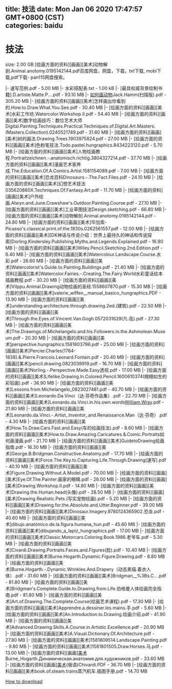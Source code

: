 
title: 技法
date: Mon Jan 06 2020 17:47:57 GMT+0800 (CST)    
categories: baidu
---

# 技法
size: 2.00 GB
 [绘画方面的资料][画画][美术]动物解剖.Animal.anotomy.0195142144.pdf百度网盘，网盘，下载，txt下载, mobi下载,pdf下载- pan115网盘搜索。
 
|- 速写范例.pdf - 5.00 MB
|- 水彩搭配表.txt - 1.00 kB
|- [最具权威背景绘制书籍].D.artiste.Matte.P....pdf - 93.10 MB
|- [如何画动物](How.to.Draw.Animals.0399508023)Jack.Hamm(扫描版).pdf - 305.20 MB
|- [绘画方面的资料][画画][美术]怎样画出你看到的.How.to.Draw.What.You.See.pdf - 30.40 MB
|- [绘画方面的资料][画画][美术]水彩工作坊.Watercolor.Workshop.II.pdf - 54.40 MB
|- [绘画方面的资料][画画][美术]数字绘画技巧：数位艺术大师Digital.Painting.Techniques.Practical.Techniques.of.Digital.Art.Masters.(Masters.Collection).0240521749.pdf - 31.60 MB
|- [绘画方面的资料][画画][美术]树的画法.Drawing.Trees.1903975824.pdf - 27.00 MB
|- [绘画方面的资料][画画][美术]色粉笔技法.Todo.pastel.hungraphics.8434223120.pdf - 5.70 MB
|- [绘画方面的资料][画画][美术]人物绘画教程.Portraitzeichnen.-.anatomisch.richtig.3804327214.pdf - 37.70 MB
|- [绘画方面的资料][画画][美术]漫画艺术家养成.The.Education.Of.A.Comics.Artist.1581154089.pdf - 7.00 MB
|- [绘画方面的资料][画画][美术]恐龙百科Dinosaurs.-.The.Fact.Files.pdf - 24.10 MB
|- [绘画方面的资料][画画][美术]幻想艺术技法035620880X.Techniques.Of.Fantasy.Art.pdf - 11.70 MB
|- [绘画方面的资料][画画][美术]户外绘画.Alwyn.and.June.Crawshaw's.Outdoor.Painting.Course.pdf - 27.10 MB
|- [绘画方面的资料][画画][美术]工业草图技法Design.sketching.pdf - 66.80 MB
|- [绘画方面的资料][画画][美术]动物解剖.Animal.anotomy.0195142144.pdf - 24.80 MB
|- [绘画方面的资料][画画][美术]毕加索-Picasso's.classical.print.of.the.1930s.0262561557.pdf - 12.00 MB
|- [绘画方面的资料][画画][美术][DK神话与传说介绍：世界上最持久的神话和传说探索]Dorling.Kindersley.Publishing.Myths.and.Legends.Explained.pdf - 16.90 MB
|- [绘画方面的资料][画画][美术]Wiley.Pencil.Sketching.2nd.Edition.pdf - 6.40 MB
|- [绘画方面的资料][画画][美术]Watercolour.Landscape.Course.水彩.pdf - 26.60 MB
|- [绘画方面的资料][画画][美术]Watercolorist's.Guide.to.Painting.Buildings.pdf - 21.40 MB
|- [绘画方面的资料][画画][美术]Watercolor.Fairies.-.Creating.The.Fairy.World水彩童话绘本插画教程.pdf - 30.20 MB
|- [绘画方面的资料][画画][美术]Vilppu.Animal.Drawing动物绘画的圣经.1558607870.pdf - 15.30 MB
|- [绘画方面的资料][画画][美术]valerie_wiffen__manual_basico_hungraphics.PDF - 13.90 MB
|- [绘画方面的资料][画画][美术]understanding.architecture.through.drawing.2ed.(建筑).pdf - 22.50 MB
|- [绘画方面的资料][画画][美术]Through.the.Eyes.of.Vincent.Van.Gogh.0572031629(凡·高).pdf - 27.30 MB
|- [绘画方面的资料][画画][美术]The.Drawings.of.Michelangelo.and.his.Followers.in.the.Ashmolean.Museum.pdf - 20.30 MB
|- [绘画方面的资料][画画][美术]perspective.hungraphics.1581803796.pdf - 25.00 MB
|- [绘画方面的资料][画画][美术]Percier.Charles(1764-1838).&.Pierre.Francois.Leonard.Fontain.pdf - 20.40 MB
|- [绘画方面的资料][画画][美术]pencil.drawing.0823039919.pdf - 16.70 MB
|- [绘画方面的资料][画画][美术]Norling.-.Perspective.Made.Easy透视.pdf - 17.00 MB
|- [绘画方面的资料][画画][美术]Lifelike.Drawing.In.Colored.Pencil.1600610374(栩栩如生的彩铅画).pdf - 36.90 MB
|- [绘画方面的资料][画画][美术]Lessons.from.Michelangelo_0823027481.pdf - 40.70 MB
|- [绘画方面的资料][画画][美术]Leonardo.Da.Vinci（达·芬奇作品集）.pdf - 22.70 MB
|- [绘画方面的资料][画画][美术]Leonardo.da.Vinci.in.his.own.words[William.Wray](达·芬奇).pdf - 21.80 MB
|- [绘画方面的资料][画画][美术]Leonardo.da.Vinci.-.Artist,.Inventor,.and.Renaissance.Man（达·芬奇）.pdf - 4.30 MB
|- [绘画方面的资料][画画][美术]How.To.Draw.Cars.Fast.and.Easy(车的绘画技法).pdf - 8.60 MB
|- [绘画方面的资料][画画][美术]How.to.Draw.Amazing.Caricatures.&.Comic.Portraits如何画漫画.pdf - 21.70 MB
|- [绘画方面的资料][画画][美术]GuidetoDrawing绘画指南.pdf - 16.30 MB
|- [绘画方面的资料][画画][美术]George.B.Bridgman.Constructive.Anatomy.pdf - 17.70 MB
|- [绘画方面的资料][画画][美术]Force.The.Key.to.Capturing.Life.Through.Drawing(速写).pdf - 40.10 MB
|- [绘画方面的资料][画画][美术]Figure.Drawing.Without.A.Model.pdf - 70.00 MB
|- [绘画方面的资料][画画][美术]Eye.Of.The.Painter.画家的眼睛.pdf - 26.00 MB
|- [绘画方面的资料][画画][美术]Drawing.Workshop.II.pdf - 14.80 MB
|- [绘画方面的资料][画画][美术]Drawing.the.Human.head(头像).pdf - 28.50 MB
|- [绘画方面的资料][画画][美术]Drawing.Realistic.Pets.(写实宠物绘画).pdf - 5.20 MB
|- [绘画方面的资料][画画][美术]Drawing.for.the.Absolute.and.Utter.Beginner.pdf - 39.00 MB
|- [绘画方面的资料][画画][美术]Dinosaur.Imagery.9780124365902.恐龙.pdf - 40.60 MB
|- [绘画方面的资料][画画][美术]dibujo.anatómico.de.la.figura.humana_hun.pdf - 45.60 MB
|- [绘画方面的资料][画画][美术]dibujando_a_lapiz_hungraphics.pdf - 17.00 MB
|- [绘画方面的资料][画画][美术]Classic.Motorcars.Coloring.Book.1986.老爷车.pdf - 5.30 MB
|- [绘画方面的资料][画画][美术]Civardi.Drawing.Portraits.Faces.and.Figures(脸).pdf - 10.40 MB
|- [绘画方面的资料][画画][美术]Burne.Hogarth.Dynamic.Figure.Drawing.pdf - 8.80 MB
|- [绘画方面的资料][画画][美术]Burne.Hogarth.-.Dynamic.Wrinkles.And.Drapery（动态素描.着衣人体）.pdf - 31.60 MB
|- [绘画方面的资料][画画][美术]Bridgman__%3Bs.C....pdf - 81.80 MB
|- [绘画方面的资料][画画][美术]Bridgman's.Complete.Guide.to.Drawing.from.Life.伯格曼人体绘画完全指南.pdf - 81.80 MB
|- [绘画方面的资料][画画][美术]Art.of.Drawing.The.Complete.Course(绘画艺术课程).pdf - 17.30 MB
|- [绘画方面的资料][画画][美术]Apprendre.a.dessiner.les.mains.手.pdf - 5.60 MB
|- [绘画方面的资料][画画][美术]An.Introduction.to.Drawing.绘画介绍.pdf - 41.90 MB
|- [绘画方面的资料][画画][美术]Advanced.Drawing.Skills.A.Course.in.Artistic.Excellence.pdf - 20.90 MB
|- [绘画方面的资料][画画][美术]A.Visual.Dictionary.Of.Architecture.pdf - 27.80 MB
|- [绘画方面的资料][画画][美术]1581809514.Landscape.Painting.pdf - 9.80 MB
|- [绘画方面的资料][画画][美术]1581801505.Draw.Horses.马.pdf - 13.00 MB
|- [绘画方面的资料][画画][美术](俄语)Burne_Hogarth.Динамическая.анатомия.для.художников.pdf - 33.60 MB
|- [绘画方面的资料][画画][美术](俄语)(俄语)Chivardi.PDF - 36.70 MB
|- [绘画方面的资料][画画][美术book.of.steam.trains蒸汽机车.插图手册.pdf - 14.70 MB

[How to download](https://bpcam.bemobtrk.com/go/2ceec3aa-1ca2-46d6-b9ff-aaa5c184517c?jno=3547)